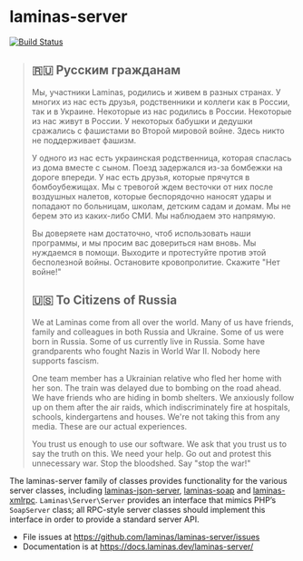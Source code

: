 # laminas-server

[![Build Status](https://github.com/laminas/laminas-server/workflows/Continuous%20Integration/badge.svg)](https://github.com/laminas/laminas-server/actions?query=workflow%3A"Continuous+Integration")

> ## 🇷🇺 Русским гражданам
> 
> Мы, участники Laminas, родились и живем в разных странах. У многих из нас есть друзья, родственники и коллеги как в России, так и в Украине. Некоторые из нас родились в России. Некоторые из нас живут в России. У некоторых бабушки и дедушки сражались с фашистами во Второй мировой войне. Здесь никто не поддерживает фашизм.
> 
> У одного из нас есть украинская родственница, которая спаслась из дома вместе с сыном. Поезд задержался из-за бомбежки на дороге впереди. У нас есть друзья, которые прячутся в бомбоубежищах. Мы с тревогой ждем весточки от них после воздушных налетов, которые беспорядочно наносят удары и попадают по больницам, школам, детским садам и домам. Мы не берем это из каких-либо СМИ. Мы наблюдаем это напрямую.
> 
> Вы доверяете нам достаточно, чтоб использовать наши программы, и мы просим вас довериться нам вновь. Мы нуждаемся в помощи. Выходите и протестуйте против этой бесполезной войны. Остановите кровопролитие. Скажите "Нет войне!"
> 
> ## 🇺🇸 To Citizens of Russia
> 
> We at Laminas come from all over the world. Many of us have friends, family and colleagues in both Russia and Ukraine. Some of us were born in Russia. Some of us currently live in Russia. Some have grandparents who fought Nazis in World War II. Nobody here supports fascism.
> 
> One team member has a Ukrainian relative who fled her home with her son. The train was delayed due to bombing on the road ahead. We have friends who are hiding in bomb shelters. We anxiously follow up on them after the air raids, which indiscriminately fire at hospitals, schools, kindergartens and houses. We're not taking this from any media. These are our actual experiences.
> 
> You trust us enough to use our software. We ask that you trust us to say the truth on this. We need your help. Go out and protest this unnecessary war. Stop the bloodshed. Say "stop the war!"

The laminas-server family of classes provides functionality for the various server
classes, including
[laminas-json-server](https://docs.laminas.dev/laminas-json-server/),
[laminas-soap](https://docs.laminas.dev/laminas-soap/) and
[laminas-xmlrpc](https://docs.laminas.dev/laminas-xmlrpc/).
`Laminas\Server\Server` provides an interface that mimics PHP’s `SoapServer` class;
all RPC-style server classes should implement this interface in order to provide a
standard server API.

- File issues at https://github.com/laminas/laminas-server/issues
- Documentation is at https://docs.laminas.dev/laminas-server/
